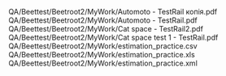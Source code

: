 QA/Beettest/Beetroot2/MyWork/Automoto - TestRail копія.pdf
QA/Beettest/Beetroot2/MyWork/Automoto - TestRail.pdf
QA/Beettest/Beetroot2/MyWork/Cat space - TestRail2.pdf
QA/Beettest/Beetroot2/MyWork/Cat space test 1 - TestRail.pdf
QA/Beettest/Beetroot2/MyWork/estimation_practice.csv
QA/Beettest/Beetroot2/MyWork/estimation_practice.xls
QA/Beettest/Beetroot2/MyWork/estimation_practice.xml
